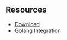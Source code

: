 ## Resources
* [Download](https://kafka.apache.org/downloads)
* [Golang Integration](https://pkg.go.dev/github.com/segmentio/kafka-go)
